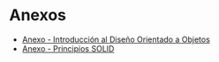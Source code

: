 # Anexos

- [Anexo - Introducción al Diseño Orientado a Objetos](introduccion.md)
- [Anexo - Principios SOLID](solid.md)